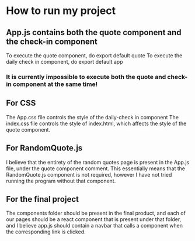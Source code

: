 # How to run my project

## App.js contains both the quote component and the check-in component
To execute the quote component, do export default quote
To execute the daily check in component, do export default app

### It is currently impossible to execute both the quote and check-in component at the same time!

## For CSS
The App.css file controls the style of the daily-check in component
The index.css file controls the style of index.html, which affects the style of the quote component.

## For RandomQuote.js
I believe that the entirety of the random quotes page is present in the App.js file, under the quote component comment.
This essentially means that the RandomQuote.js component is not required, however I have not tried running the program without that component.

## For the final project
The components folder should be present in the final product, and each of our pages should be a react component that is present under that folder, and I believe app.js should contain a navbar that calls a component when the corresponding link is clicked.
